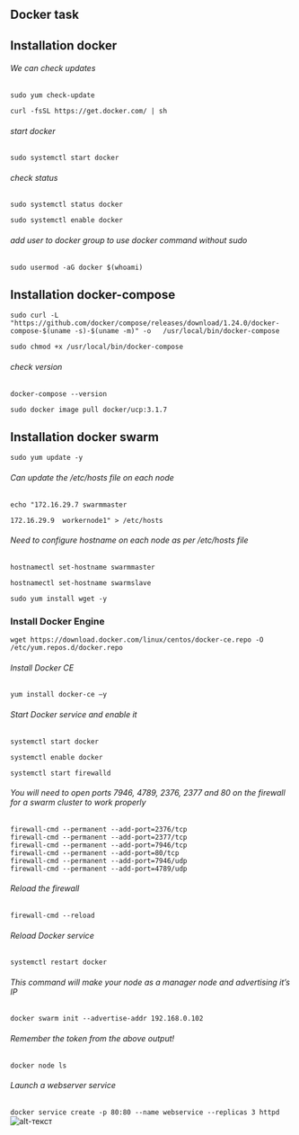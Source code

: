 ## Docker task 

## Installation docker  
###### We can check updates  
`sudo yum check-update`  

`curl -fsSL https://get.docker.com/ | sh`  
###### start docker  
`sudo systemctl start docker`  
###### check status  
`sudo systemctl status docker`  

`sudo systemctl enable docker`  
###### add user to docker group to use docker command without sudo 
`sudo usermod -aG docker $(whoami)`  
  
## Installation docker-compose  
`sudo curl -L "https://github.com/docker/compose/releases/download/1.24.0/docker-compose-$(uname -s)-$(uname -m)" -o   /usr/local/bin/docker-compose`  

`sudo chmod +x /usr/local/bin/docker-compose`  
###### check version  
`docker-compose --version`  

`sudo docker image pull docker/ucp:3.1.7`  
  
## Installation docker swarm    
  
`sudo yum update -y`  
  
###### Can update the /etc/hosts file on each node  
`echo "172.16.29.7 swarmmaster`  

`172.16.29.9  workernode1" > /etc/hosts`  
  
###### Need to configure hostname on each node as per /etc/hosts file   
`hostnamectl set-hostname swarmmaster`  

`hostnamectl set-hostname swarmslave`  

`sudo yum install wget -y`  
  
### Install Docker Engine  
`wget https://download.docker.com/linux/centos/docker-ce.repo -O       /etc/yum.repos.d/docker.repo`  
  
###### Install Docker CE  

`yum install docker-ce –y`  
  
###### Start Docker service and enable it  
`systemctl start docker`  

`systemctl enable docker`  

`systemctl start firewalld`  
  
###### You will need to open ports 7946, 4789, 2376, 2377 and 80 on the firewall for a swarm cluster to work properly  
`firewall-cmd --permanent --add-port=2376/tcp`  
`firewall-cmd --permanent --add-port=2377/tcp`  
`firewall-cmd --permanent --add-port=7946/tcp`  
`firewall-cmd --permanent --add-port=80/tcp`  
`firewall-cmd --permanent --add-port=7946/udp`  
`firewall-cmd --permanent --add-port=4789/udp`  
###### Reload the firewall  
`firewall-cmd --reload`  
###### Reload Docker service  
`systemctl restart docker`  
###### This command will make your node as a manager node and advertising it’s IP  
`docker swarm init --advertise-addr 192.168.0.102`  
###### Remember the token from the above output!  
`docker node ls`  
###### Launch a webserver service  
`docker service create -p 80:80 --name webservice --replicas 3 httpd`  
![alt-текст]()  
